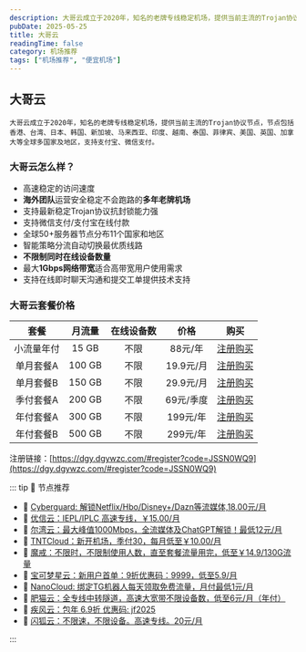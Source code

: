 ```yaml
---
description: 大哥云成立于2020年，知名的老牌专线稳定机场，提供当前主流的Trojan协议节点，比一元机场稳定可靠。
pubDate: 2025-05-25
title: 大哥云
readingTime: false
category: 机场推荐
tags: ["机场推荐", "便宜机场"]
---
```

## 大哥云
    大哥云成立于2020年，知名的老牌专线稳定机场，提供当前主流的Trojan协议节点，节点包括香港、台湾、日本、韩国、新加坡、马来西亚、印度、越南、泰国、菲律宾、美国、英国、加拿大等全球多国家及地区，支持支付宝、微信支付。
### 大哥云怎么样？
- 高速稳定的访问速度
- **海外团队**运营安全稳定不会跑路的**多年老牌机场**
- 支持最新稳定Trojan协议抗封锁能力强
- 支持微信支付/支付宝在线付款
- 全球50+服务器节点分布11个国家和地区
- 智能策略分流自动切换最优质线路
- **不限制同时在线设备数量**
- 最大**1Gbps网络带宽**适合高带宽用户使用需求
- 支持在线即时聊天沟通和提交工单提供技术支持
### 大哥云套餐价格
|  **套餐**  | **月流量** | **在线设备数** | **价格**  |                          **购买**                          |
| :--------: | :--------: | :------------: | :-------: | :--------------------------------------------------------: |
| 小流量年付 |   15 GB    |      不限      |  88元/年  | [注册购买](https://dgy.dgywzc.com/#register?code=JSSN0WQ9) |
| 单月套餐A  |   100 GB   |      不限      | 19.9元/月 | [注册购买](https://dgy.dgywzc.com/#register?code=JSSN0WQ9) |
| 单月套餐B  |   150 GB   |      不限      | 29.9元/月 | [注册购买](https://dgy.dgywzc.com/#register?code=JSSN0WQ9) |
| 季付套餐A  |   200 GB   |      不限      | 69元/季度 | [注册购买](https://dgy.dgywzc.com/#register?code=JSSN0WQ9) |
| 年付套餐A  |   300 GB   |      不限      | 199元/年  | [注册购买](https://dgy.dgywzc.com/#register?code=JSSN0WQ9) |
| 年付套餐B  |   500 GB   |      不限      | 299元/年  | [注册购买](https://dgy.dgywzc.com/#register?code=JSSN0WQ9) |
注册链接：[https://dgy.dgywzc.com/#register?code=JSSN0WQ9](https://dgy.dgywzc.com/#register?code=JSSN0WQ9)


::: tip 🎉 节点推荐
- 🚀 [Cyberguard: 解锁Netflix/Hbo/Disney+/Dazn等流媒体,18.00元/月](https://www.cyberguard.best/#/register?code=XsreC0T5)<br>
- 🚀 [优信云：IEPL/IPLC 高速专线，￥15.00/月](https://www.优信云.com/#/register?code=JRtE5uIV)<br>
- 🚀 [尔湾云：最大峰值1000Mbps，全流媒体及ChatGPT解锁！最低12元/月](https://erwan6.net/auth/register?code=BoObCd)<br>
- 🚀 [TNTCloud：新开机场，季付30，每月低至￥10.00/月](https://haibing822.tntvipaff.cc/#/register?code=GtjJVgml)<br>
- 🚀 [魔戒：不限时，不限制使用人数，直至套餐流量用完，低至￥14.9/130G流量](https://mojie.app/#/register?code=sSdtPtLo)<br>
- 🚀 [宝可梦星云：新用户首单：9折优惠码：9999，低至5.9/月 ](https://love.521pokemon.com/register?code=56ERkkxp)<br>
- 🚀 [NanoCloud: 绑定TG机器人每天领取免费流量，月付最低1元/月](https://edu.uodoo.bid/auth/register?code=JMiOQDHf)<br>
- 🚀 [肥猫云：全专线中转隧道，高速大宽带不限设备数，低至6元/月（年付）](https://fchb1188.fcvipaff.cc/register?aff=X1vZd2wf)<br>
- 🚀 [疾风云：包年 6.9折 优惠码: jf2025](https://homes.tr25.cn?code=ReCm)<br>
- 🚀 [闪狐云：不限速，不限设备。高速专线。20元/月](https://inv02.ffaff.cc/register?aff=WQApz2pv)

:::
